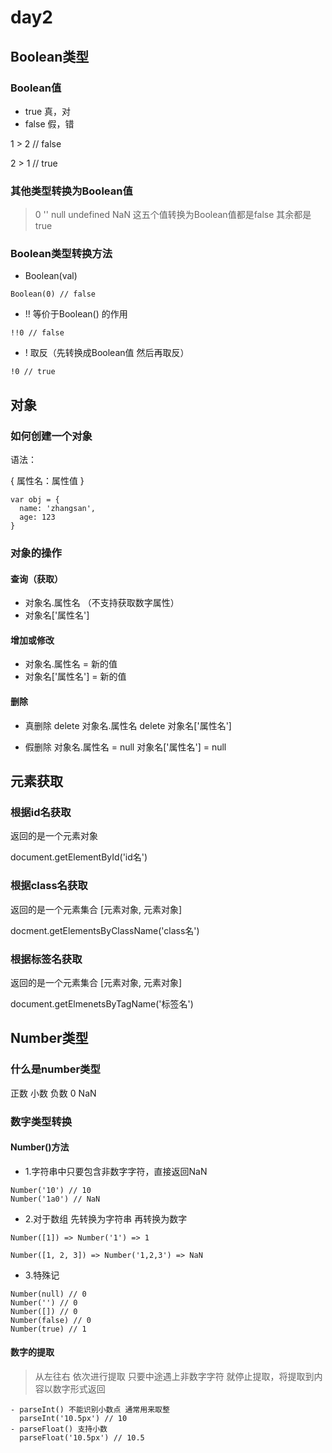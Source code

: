 # day2

## Boolean类型

### Boolean值
- true 真，对
- false 假，错

1 > 2 // false

2 > 1 // true

### 其他类型转换为Boolean值
> 0 '' null undefined NaN 这五个值转换为Boolean值都是false 其余都是true

### Boolean类型转换方法
- Boolean(val)  

```
Boolean(0) // false
```  

- !! 等价于Boolean() 的作用
```
!!0 // false
```
- ! 取反（先转换成Boolean值 然后再取反）

```
!0 // true
```

## 对象
### 如何创建一个对象

语法：

{
  属性名：属性值
}

```
var obj = {
  name: 'zhangsan',
  age: 123
}
```

### 对象的操作

#### 查询（获取）
- 对象名.属性名 （不支持获取数字属性）
- 对象名['属性名']

#### 增加或修改
- 对象名.属性名 = 新的值
- 对象名['属性名'] = 新的值

#### 删除
- 真删除
delete 对象名.属性名
delete 对象名['属性名']

- 假删除
对象名.属性名 = null
对象名['属性名'] = null

## 元素获取

### 根据id名获取
返回的是一个元素对象

document.getElementById('id名')

### 根据class名获取
返回的是一个元素集合 [元素对象, 元素对象]

docment.getElementsByClassName('class名')

### 根据标签名获取
返回的是一个元素集合 [元素对象, 元素对象]

document.getElmenetsByTagName('标签名')




## Number类型
### 什么是number类型
 正数 小数 负数 0 NaN

### 数字类型转换

#### Number()方法
- 1.字符串中只要包含非数字字符，直接返回NaN

```
Number('10') // 10
Number('1a0') // NaN

```


- 2.对于数组 先转换为字符串 再转换为数字

```
Number([1]) => Number('1') => 1

Number([1, 2, 3]) => Number('1,2,3') => NaN
```

- 3.特殊记

```
Number(null) // 0
Number('') // 0
Number([]) // 0
Number(false) // 0
Number(true) // 1
```

#### 数字的提取
> 从左往右 依次进行提取 只要中途遇上非数字字符 就停止提取，将提取到内容以数字形式返回

```
- parseInt() 不能识别小数点 通常用来取整
  parseInt('10.5px') // 10
- parseFloat() 支持小数
  parseFloat('10.5px') // 10.5

```